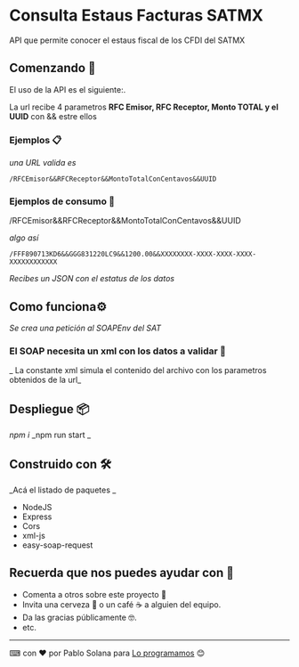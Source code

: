 # Consulta Estaus Facturas SATMX

API que permite conocer el estaus fiscal de los CFDI del SATMX 

## Comenzando 🚀

El uso de la API es el siguiente:.

La url recibe 4 parametros  **RFC Emisor, RFC Receptor, Monto TOTAL y el UUID** con && estre ellos


### Ejemplos 📋

_una URL valida es_

```
/RFCEmisor&&RFCReceptor&&MontoTotalConCentavos&&UUID
```

### Ejemplos de consumo 🔧

 /RFCEmisor&&RFCReceptor&&MontoTotalConCentavos&&UUID

_algo así_

```
/FFF890713KD6&&GGG831220LC9&&1200.00&&XXXXXXXX-XXXX-XXXX-XXXX-XXXXXXXXXXXX
```


_Recibes un JSON con el estatus de los datos_

## Como funciona⚙️

_Se crea una petición al SOAPEnv del SAT_

### El SOAP necesita un xml con los datos a validar 🔩

_ La constante xml simula el contenido del archivo con los parametros obtenidos de la url_



## Despliegue 📦
_npm i_
_npm run start _

## Construido con 🛠️

_Acá el listado de paquetes _

* NodeJS
* Express
* Cors
* xml-js
* easy-soap-request


## Recuerda que nos puedes ayudar con  🎁

* Comenta a otros sobre este proyecto 📢
* Invita una cerveza 🍺 o un café ☕ a alguien del equipo. 
* Da las gracias públicamente 🤓.
* etc.



---
⌨ con ❤️ por Pablo Solana para [Lo programamos](https://loprogramamos.com) 😊

